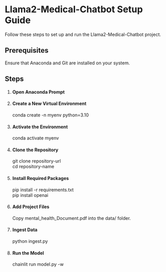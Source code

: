 # Llama2-Medical-Chatbot Setup Guide
Follow these steps to set up and run the Llama2-Medical-Chatbot project.


## Prerequisites
Ensure that Anaconda and Git are installed on your system.
## Steps
1. #### Open Anaconda Prompt
2. #### Create a New Virtual Environment
   conda create -n myenv python=3.10
3. #### Activate the Environment
   conda activate myenv
4.  #### Clone the Repository
      git clone repository-url   
      cd repository-name
5.  #### Install Required Packages
      pip install -r requirements.txt    
      pip install openai
6. #### Add Project Files
   Copy mental_health_Document.pdf into the data/ folder.
8. #### Ingest Data
   python ingest.py
9. #### Run the Model
   chainlit run model.py -w
